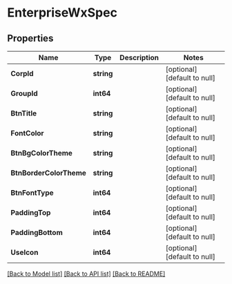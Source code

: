 # EnterpriseWxSpec

## Properties
Name | Type | Description | Notes
------------ | ------------- | ------------- | -------------
**CorpId** | **string** |  | [optional] [default to null]
**GroupId** | **int64** |  | [optional] [default to null]
**BtnTitle** | **string** |  | [optional] [default to null]
**FontColor** | **string** |  | [optional] [default to null]
**BtnBgColorTheme** | **string** |  | [optional] [default to null]
**BtnBorderColorTheme** | **string** |  | [optional] [default to null]
**BtnFontType** | **int64** |  | [optional] [default to null]
**PaddingTop** | **int64** |  | [optional] [default to null]
**PaddingBottom** | **int64** |  | [optional] [default to null]
**UseIcon** | **int64** |  | [optional] [default to null]

[[Back to Model list]](../README.md#documentation-for-models) [[Back to API list]](../README.md#documentation-for-api-endpoints) [[Back to README]](../README.md)


